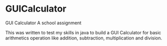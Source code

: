 # GUICalculator
GUI Calculator
A school assignment

This was written to test my skills in java to build a GUI Calculator for basic arithmetics operation like addition, subtraction, multiplication and division.
